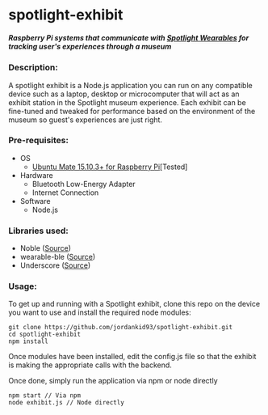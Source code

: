 # spotlight-exhibit

##### Raspberry Pi systems that communicate with [Spotlight Wearables](https://github.com/jordankid93/spotlight-wearable) for tracking user's experiences through a museum

### Description:
A spotlight exhibit is a Node.js application you can run on any compatible device such as a laptop, desktop or microcomputer that will act as an exhibit station in the Spotlight museum experience. Each exhibit can be fine-tuned and tweaked for performance based on the environment of the museum so guest's experiences are just right.

### Pre-requisites:
- OS
  - [Ubuntu Mate 15.10.3+ for Raspberry Pi](https://ubuntu-mate.org/raspberry-pi/)[Tested]
- Hardware
  - Bluetooth Low-Energy Adapter
  - Internet Connection
- Software
  - Node.js


### Libraries used:
- Noble ([Source](https://github.com/sandeepmistry/noble))
- wearable-ble ([Source](https://github.com/jordankid93/wearable-ble))
- Underscore ([Source](http://underscorejs.org))

### Usage:
To get up and running with a Spotlight exhibit, clone this repo on the device you want to use and install the required node modules:
```
git clone https://github.com/jordankid93/spotlight-exhibit.git
cd spotlight-exhibit
npm install
```

Once modules have been installed, edit the config.js file so that the exhibit is making the appropriate calls with the backend.

Once done, simply run the application via npm or node directly
```
npm start // Via npm
node exhibit.js // Node directly
```
